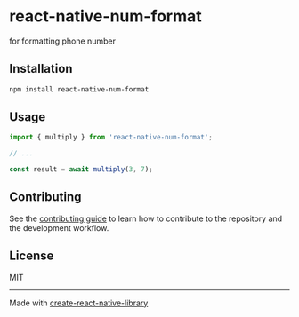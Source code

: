# react-native-num-format

for formatting phone number

## Installation

```sh
npm install react-native-num-format
```

## Usage

```js
import { multiply } from 'react-native-num-format';

// ...

const result = await multiply(3, 7);
```

## Contributing

See the [contributing guide](CONTRIBUTING.md) to learn how to contribute to the repository and the development workflow.

## License

MIT

---

Made with [create-react-native-library](https://github.com/callstack/react-native-builder-bob)

